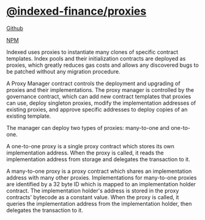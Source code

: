 # [@indexed-finance/proxies](https://github.com/indexed-finance/proxies)

[Github](https://github.com/indexed-finance/proxies)

[NPM](https://www.npmjs.com/package/@indexed-finance/proxies)

Indexed uses proxies to instantiate many clones of specific contract templates. Index pools and their initialization contracts are deployed as proxies, which greatly reduces gas costs and allows any discovered bugs to be patched without any migration procedure.

A Proxy Manager contract controls the deployment and upgrading of proxies and their implementations. The proxy manager is controlled by the governance contract, which can add new contract templates that proxies can use, deploy singleton proxies, modify the implementation addresses of existing proxies, and approve specific addresses to deploy copies of an existing template.

The manager can deploy two types of proxies: many-to-one and one-to-one.

A one-to-one proxy is a single proxy contract which stores its own implementation address. When the proxy is called, it reads the implementation address from storage and delegates the transaction to it.

A many-to-one proxy is a proxy contract which shares an implementation address with many other proxies. Implementations for many-to-one proxies are identified by a 32 byte ID which is mapped to an implementation holder contract. The implementation holder's address is stored in the proxy contracts' bytecode as a constant value. When the proxy is called, it queries the implementation address from the implementation holder, then delegates the transaction to it.